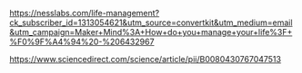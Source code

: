 https://nesslabs.com/life-management?ck_subscriber_id=1313054621&utm_source=convertkit&utm_medium=email&utm_campaign=Maker+Mind%3A+How+do+you+manage+your+life%3F+%F0%9F%A4%94%20-%206432967

https://www.sciencedirect.com/science/article/pii/B0080430767047513